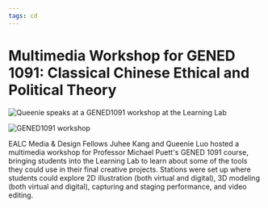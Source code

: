 ```yaml
---
tags: cd
---
```


# Multimedia Workshop for GENED 1091: Classical Chinese Ethical and Political Theory

![Queenie speaks at a GENED1091 workshop at the Learning Lab](https://files.slack.com/files-pri/T0HTW3H0V-F02PMESJC1K/queenie_gened1091_workshop.png?pub_secret=3c06ff268a)

![GENED1091 workshop](https://files.slack.com/files-pri/T0HTW3H0V-F02Q3203HS5/juhee_gened1091_workshop.png?pub_secret=7858cb85b2)

EALC Media & Design Fellows Juhee Kang and Queenie Luo hosted a multimedia workshop for Professor Michael Puett's GENED 1091 course, bringing students into the Learning Lab to learn about some of the tools they could use in their final creative projects. Stations were set up where students could explore 2D illustration (both virtual and digital), 3D modeling (both virtual and digital), capturing and staging performance, and video editing. 
